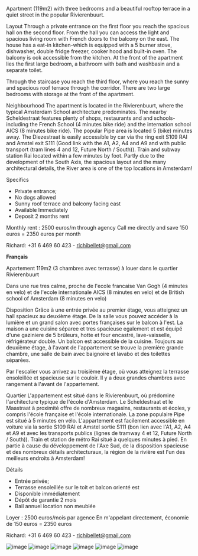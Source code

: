 Apartment (119m2) with three bedrooms and a beautiful rooftop terrace in a quiet street in the popular Rivierenbuurt. 

Layout 
Through a private entrance on the first floor you reach the spacious hall on the second floor. From the hall you can access the light and spacious living room with French doors to the balcony on the east. The house has a eat-in kitchen-which is equipped with a 5 burner stove, dishwasher, double fridge freezer, cooker hood and built-in oven. The balcony is ook accessible from the kitchen. At the front of the apartment lies the first large bedroom, a bathroom with bath and washbasin and a separate toilet. 

Through the staircase you reach the third floor, where you reach the sunny and spacious roof terrace through the corridor. There are two large bedrooms with storage at the front of the apartment. 

Neighbourhood 
The apartment is located in the Rivierenbuurt, where the typical Amsterdam School architecture predominates. The nearby Scheldestraat features plenty of shops, restaurants and and schools-including the French School (4 minutes bike ride) and the internation school AICS (8 minutes bike ride). The popular Pipe area is located 5 (bike) minutes away. The Diezestraat is easily accessible by car via the ring exit S109 RAI and Amstel exit S111 (Good link with the A1, A2, A4 and A9 and with public transport (tram lines 4 and 12, Future North / South)). Train and subway station Rai located within a few minutes by foot. Partly due to the development of the South Axis, the spacious layout and the many architectural details, the River area is one of the top locations in Amsterdam! 

Specifics 
 - Private entrance; 
 - No dogs allowed 
 - Sunny roof terrace and balcony facing east 
 - Available Immediately 
 - Deposit 2 months rent

Monthly rent : 2500 euros/m through agency
Call me directly and save 150 euros = 2350 euros per month

Richard: +31 6 469 60 423 - richibellet@gmail.com

**Français**

Apartement 119m2 (3 chambres avec terrasse) à louer dans le quartier Rivierenbuurt 

Dans une rue tres calme, proche de l'ecole francaise Van Gogh (4 minutes en velo) et de l'ecole internationale AICS (8 minutes en velo) et de British school of Amsterdam (8 minutes en velo)


Disposition
Grâce à une entrée privée au premier étage, vous atteignez un hall spacieux au deuxième étage. De la salle vous pouvez accéder à la lumière et un grand salon avec portes françaises sur le balcon à l'est. La maison a une cuisine séparee et tres spacieuse egalement et est équipé d'une gaziniere de 5 brûleurs, hotte et four encastré, lave-vaisselle, réfrigérateur double. Un balcon est accessible de la cuisine. Toujours au deuxième étage, à l'avant de l'appartement se trouve la première grande chambre, une salle de bain avec baignoire et lavabo et des toilettes séparées.

Par l'escalier vous arrivez au troisième étage, où vous atteignez la terrasse ensoleillée et spacieuse sur le couloir. Il y a deux grandes chambres avec rangement à l'avant de l'appartement.

Quartier
L'appartement est situé dans le Rivierenbuurt, où prédomine l'architecture typique de l'école d'Amsterdam. Le Scheldestraat et le Maastraat à proximité offre de nombreux magasins, restaurants et écoles, y compris l'école française et l'école internationale. La zone populaire Pipe est situé à 5 minutes en vélo. L'appartement est facilement accessible en voiture via la sortie S109 RAI et Amstel sortie S111 (bon lien avec l'A1, A2, A4 et A9 et avec les transports publics (lignes de tramway 4 et 12, Future North / South)). Train et station de métro Rai situé à quelques minutes à pied. En partie à cause du développement de l'Axe Sud, de la disposition spacieuse et des nombreux détails architecturaux, la région de la rivière est l'un des meilleurs endroits à Amsterdam!

Détails
 - Entrée privée;
 - Terrasse ensoleillée sur le toit et balcon orienté est
 - Disponible immédiatement
 - Dépôt de garantie 2 mois 
 - Bail annuel location non meublée

Loyer : 2500 euros/mois par agence
En m'appelant directement, économie de 150 euros = 2350 euros

Richard: +31 6 469 60 423 - richibellet@gmail.com

![image](https://cloud.githubusercontent.com/assets/13346984/21743022/7ce62b32-d4fa-11e6-8d94-8cc084791833.png)
![image](https://cloud.githubusercontent.com/assets/13346984/21743092/74b9a776-d4fb-11e6-90dc-1ee7c355350c.png)
![image](https://cloud.githubusercontent.com/assets/13346984/21743111/f0704e7e-d4fb-11e6-8124-fdbc24123144.png)
![image](https://cloud.githubusercontent.com/assets/13346984/21743141/8362c9e6-d4fc-11e6-925e-fd7f83fe47f7.png)
![image](https://cloud.githubusercontent.com/assets/13346984/21743172/09605388-d4fd-11e6-92c2-a7c0834225c9.png)
![image](https://cloud.githubusercontent.com/assets/13346984/21743179/3916bb4e-d4fd-11e6-936b-7972c1d33d72.png)

